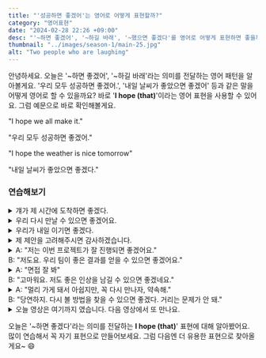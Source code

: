 ```yaml
---
title: "'성공하면 좋겠어'는 영어로 어떻게 표현할까?"
category: "영어표현"
date: "2024-02-28 22:26 +09:00"
desc: "'~하면 좋겠어', '~하길 바래', '~했으면 좋겠다'를 영어로 어떻게 표현하면 좋을까요? '곧 만날 수 있으면 좋겠어', '모든 게 잘 풀리길 바래' 등을 영어로 표현하는 법을 배워봅시다."
thumbnail: "../images/season-1/main-25.jpg"
alt: "Two people who are laughing"
---
```


안녕하세요. 오늘은 '~하면 좋겠어', '~하길 바래'라는 의미를 전달하는 영어 패턴을 알아볼게요. '우리 모두 성공하면 좋겠어.', '내일 날씨가 좋았으면 좋겠어' 등과 같은 말을 어떻게 영어로 할 수 있을까요? 바로 '**I hope (that)**'이라는 영어 표현을 사용할 수 있어요. 그럼 예문으로 바로 확인해볼게요.

"I hope we all make it."

"우리 모두 성공하면 좋겠어."

"I hope the weather is nice tomorrow"

"내일 날씨가 좋았으면 좋겠다."

### 연습해보기

<details>
  <summary>걔가 제 시간에 도착하면 좋겠다.</summary>
  <span>I hope he arrives on time.</span>
</details>

<details>
 <summary>우리 다시 만날 수 있으면 좋겠어요.</summary>
  <span>I hope we can meet again.</span>
</details>

<details>
  <summary>우리가 내일 이기면 좋겠다.</summary>
  <span>I hope we win tomorrow.</span>
</details>

<details>
  <summary>제 제안을 고려해주시면 감사하겠습니다.</summary>
  <span>I hope you consider my proposal.</span>
</details>

<details>
  <summary>A: "저는 이번 프로젝트가 잘 진행되면 좋겠어요."<br>B: "저도요. 우리 팀이 좋은 결과를 얻을 수 있으면 좋겠어요."
</summary>
<span>A: "I really hope this project goes well."<br>B: "Me too. I hope our team can achieve good results."</span>
</details>

<details>
  <summary>A: "면접 잘 봐"<br>B: "고마워요. 저도 좋은 인상을 남길 수 있으면 좋겠네요."</summary>
  <span>A: "I hope you do well in the interview."<br>B: "Thank you. I hope I can make a good impression too."</span>
</details>

<details>
  <summary>A: "멀리 가게 돼서 아쉽지만, 꼭 다시 만나자, 약속해."<br>B: "당연하지. 다시 볼 방법을 찾을 수 있으면 좋겠다. 거리는 문제가 안 돼."</summary>
  <span>A: "I'm sad you're moving away, but let's promise to meet up again, okay?"<br>B: "Absolutely. I hope we find a way to see each other again, no matter the distance."</span>
</details>

<details>
  <summary>오늘 영상은 여기까지 였습니다. 다음 영상에서 또 만나요.
</summary>
<span>That's it for today's video. I hope we can see again in the next one.</span>
</details>

오늘은 '\~하면 좋겠다'라는 의미를 전달하는 **I hope (that)**' 표현에 대해 알아봤어요. 많이 연습해서 꼭 자기 표현으로 만들어보세요. 그럼 다음엔 더 유용한 표현으로 찾아올게요\~ 😄
